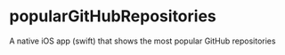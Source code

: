 # popularGitHubRepositories
A native iOS app (swift) that shows the most popular GitHub repositories
